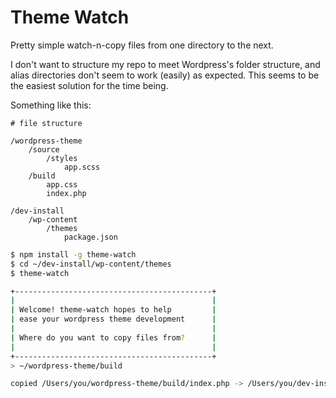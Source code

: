 # Theme Watch

Pretty simple watch-n-copy files from one directory to the next. 

I don't want to structure my repo to meet Wordpress's folder structure, and alias directories don't seem to work (easily) as expected. This seems to be the easiest solution for the time being.

Something like this:

```
# file structure

/wordpress-theme
	/source
		/styles
			app.scss
	/build
		app.css
		index.php

/dev-install
	/wp-content
		/themes
			package.json
```

```bash
$ npm install -g theme-watch
$ cd ~/dev-install/wp-content/themes
$ theme-watch

+--------------------------------------------+
|                                            |
| Welcome! theme-watch hopes to help         |
| ease your wordpress theme development      |
|                                            |
| Where do you want to copy files from?      |
|                                            |
+--------------------------------------------+
> ~/wordpress-theme/build

copied /Users/you/wordpress-theme/build/index.php -> /Users/you/dev-install/wp-content/themes/index.php
```


